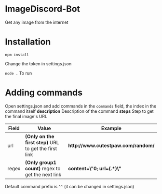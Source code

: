 # ImageDiscord-Bot
Get any image from the internet

# Installation
`npm install`

Change the token in settings.json

`node .` To run

# Adding commands

Open settings.json and add commands in the `commands` field, the index in the command itself
<strong>description</strong>
Description of the command
<strong>steps</strong>
Step to get the final image's URL
<table>
<thead>
<tr>
<th>Field</th>
<th>Value</th>
<th>Example</th>
</tr>
</thead>
<tbody>
<tr>
<td>url</td>
  <td><strong>(Only on the first step)</strong> URL to get the first link</td>
  <td><strong>http://www.cutestpaw.com/random/</td>
</tr>
<tr>
<td>regex</td>
  <td><strong>(Only group1 count)</strong> regex to get the next link</td>
  <td><strong>content=\"0; url=(.*)\"</td>
</tr>
</tbody>
</table>

Default command prefix is `^^` (it can be changed in settings.json)
